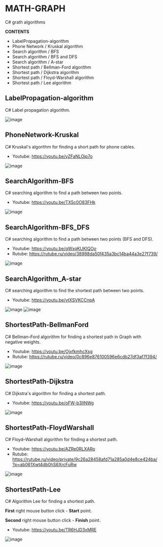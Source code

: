 # MATH-GRAPH
 C# grath algorithms

**CONTENTS**
+ LabelPropagation-algorithm
+ Phone Network / Kruskal algorithm
+ Search algorithm / BFS
+ Search algorithm / BFS and DFS
+ Search algorithm / A-star
+ Shortest path / Bellman-Ford algorithm
+ Shortest path / Dijkstra algorithm
+ Shortest path / Floyd-Warshall algorithm
+ Shortest path / Lee algorithm



## LabelPropagation-algorithm

C# Label propagation algorithm.

![image](https://github.com/user-attachments/assets/c89fd7a1-258b-4765-b646-09f49e2a151d)


## PhoneNetwork-Kruskal

C# Kruskal's algorithm for finding a short path for phone cables.

- Youtube: https://youtu.be/yZFaNLOjp7o

![image](https://github.com/tltrus/MATH-GRAPH/assets/77125487/aa76674e-5241-4c70-a654-a991f1b53bf9)


## SearchAlgorithm-BFS

C# searching algorithm to find a path between two points.

- Youtube: https://youtu.be/TX5c0O83FHk

![image](https://github.com/tltrus/MATH-GRAPH/assets/77125487/c82eacca-d72f-4126-91e2-b6a2f469b4a4)


## SearchAlgorithm-BFS_DFS

C# searching algorithm to find a path between two points (BFS and DFS).

- Youtube: https://youtu.be/qWxqKUKIQOo
- Rutube: https://rutube.ru/video/38988da50f435a3bc14ba44a3e27f739/

![image](https://github.com/user-attachments/assets/8af5aa30-0240-4c38-96b4-ccadf262c905)


## SearchAlgorithm_A-star

C# searching algorithm to find the shortest path between two points.

- Youtube: https://youtu.be/vtXSVKCCnpA

![image](https://github.com/tltrus/MATH-GRAPH/assets/77125487/f31a5b66-e890-42f9-b425-dd0a977113ed)
![image](https://github.com/tltrus/MATH-GRAPH/assets/77125487/3b3d123b-e0ad-49b0-bfc5-cf1ff8808d44)


## ShortestPath-BellmanFord

C# Bellman–Ford algorithm for finding a shortest path in Graph with negative weights.
- Youtube: https://youtu.be/OjxfkmhcXsg
- Rutube: https://rutube.ru/video/0c896e876100596e6cdb27df3af7f394/

![image](https://github.com/user-attachments/assets/be2ced5a-5bc0-416f-9a54-ae3445c694ab)


## ShortestPath-Dijkstra

C# Dijkstra's algorithm for finding a shortest path.

- Youtube: https://youtu.be/oFW-b3IlNWg

![image](https://github.com/tltrus/MATH-GRAPH/assets/77125487/d5fbe348-2224-4441-b112-0ff260281090)


## ShortestPath-FloydWarshall

C# Floyd–Warshall algorithm for finding a shortest path.

- Youtube: https://youtu.be/AZRe0RLXARo
- Rutube: https://rutube.ru/video/private/9c26a28458afd71a285a0d4e8ce424ba/?p=ab061Xwt4db0hS6XrcFuRw

![image](https://github.com/user-attachments/assets/0839f09f-626d-4604-8a09-10d30d5287f0)


## ShortestPath-Lee

C# Algorithm Lee for finding a shortest path.

**First** right mouse button click - **Start** point. 

**Second** right mouse button click - **Finish** point. 

- Youtube: https://youtu.be/TR6HJD3xMRE

![image](https://github.com/tltrus/MATH-GRAPH/assets/77125487/fc473521-0c11-469d-8d5f-59d55d2246cd)




        
